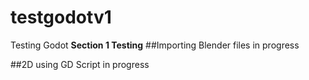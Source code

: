 # testgodotv1
Testing Godot
**Section 1 Testing**
##Importing Blender files in progress

##2D using GD Script in progress


